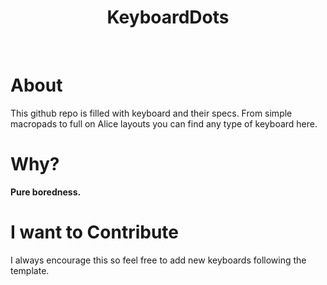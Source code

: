<h1 align="center">KeyboardDots</h1>

<br>

# About
This github repo is filled with keyboard and their specs. From simple macropads to full on Alice layouts you can find any type of keyboard here.

# Why?
**Pure boredness.**

# I want to Contribute
I always encourage this so feel free to add new keyboards following the template.


